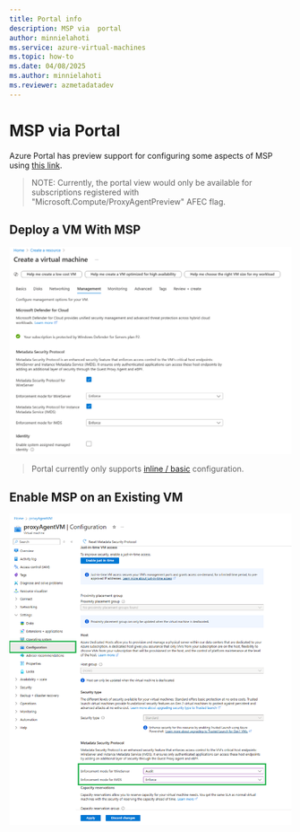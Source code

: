```yaml
---
title: Portal info
description: MSP via  portal
author: minnielahoti
ms.service: azure-virtual-machines
ms.topic: how-to
ms.date: 04/08/2025
ms.author: minnielahoti
ms.reviewer: azmetadatadev
---
```


# MSP via Portal

Azure Portal has preview support for configuring some aspects of MSP using [this link](https://ms.portal.azure.com/?feature.canmodifystamps=true&Microsoft_Azure_Compute=flight34).

> NOTE: Currently, the portal view would only be available for subscriptions registered with "Microsoft.Compute/ProxyAgentPreview" AFEC flag.

## Deploy a VM With MSP

![image.png](../images/portal-greenfield.png)

> Portal currently only supports [inline / basic](../configuration.md#inline-configuration) configuration.

## Enable MSP on an Existing VM

![image.png](../images/portal-brownfield.png)
